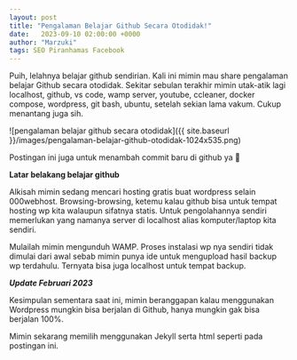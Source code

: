 ```yaml
---
layout: post
title: "Pengalaman Belajar Github Secara Otodidak!"
date:   2023-09-10 02:00:00 +0000
author: "Marzuki"
tags: SEO Piranhamas Facebook
---
```


Puih, lelahnya belajar github sendirian. Kali ini mimin mau share pengalaman belajar Github secara otodidak. Sekitar sebulan terakhir mimin utak-atik lagi localhost, github, vs code, wamp server, youtube, ccleaner, docker compose, wordpress, git bash, ubuntu, setelah sekian lama vakum. Cukup menantang juga sih.

![pengalaman belajar github secara otodidak]({{ site.baseurl }}/images/pengalaman-belajar-github-otodidak-1024x535.png)

Postingan ini juga untuk menambah commit baru di github ya 🙂

**Latar belakang belajar github**

Alkisah mimin sedang mencari hosting gratis buat wordpress selain 000webhost. Browsing-browsing, ketemu kalau github bisa untuk tempat hosting wp kita walaupun sifatnya statis. Untuk pengolahannya sendiri memerlukan yang namanya server di localhost alias komputer/laptop kita sendiri.

Mulailah mimin mengunduh WAMP. Proses instalasi wp nya sendiri tidak dimulai dari awal sebab mimin punya ide untuk mengupload hasil backup wp terdahulu. Ternyata bisa juga localhost untuk tempat backup.

***Update Februari 2023***

Kesimpulan sementara saat ini, mimin beranggapan kalau menggunakan Wordpress mungkin bisa berjalan di Github, hanya mungkin gak bisa berjalan 100%.

Mimin sekarang memilih menggunakan Jekyll serta html seperti pada postingan ini.